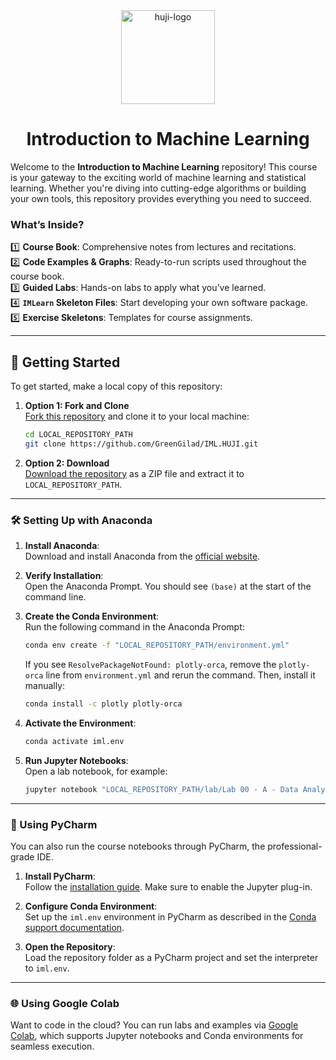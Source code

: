 <div align="center">
  <img src="https://upload.wikimedia.org/wikipedia/commons/thumb/4/4d/Hebrew_University_Logo.svg/1200px-Hebrew_University_Logo.svg.png" alt="huji-logo" height="150px" />
  <h1 align="center" style="border-bottom: none"><b> Introduction to Machine Learning</b></h1>
<div align="left">  

Welcome to the **Introduction to Machine Learning** repository! This course is your gateway to the exciting world of machine learning and statistical learning. Whether you're diving into cutting-edge algorithms or building your own tools, this repository provides everything you need to succeed.  

### What’s Inside?  
1️⃣ **Course Book**: Comprehensive notes from lectures and recitations.  
2️⃣ **Code Examples & Graphs**: Ready-to-run scripts used throughout the course book.  
3️⃣ **Guided Labs**: Hands-on labs to apply what you’ve learned.  
4️⃣ **`IMLearn` Skeleton Files**: Start developing your own software package.  
5️⃣ **Exercise Skeletons**: Templates for course assignments.  

---

## 🚀 Getting Started  

To get started, make a local copy of this repository:  

1. **Option 1: Fork and Clone**  
   [Fork this repository](https://docs.github.com/en/get-started/quickstart/fork-a-repo) and clone it to your local machine:  
   ```bash
   cd LOCAL_REPOSITORY_PATH  
   git clone https://github.com/GreenGilad/IML.HUJI.git  
   ```  

2. **Option 2: Download**  
   [Download the repository](https://github.com/GreenGilad/IML.HUJI/archive/refs/heads/main.zip) as a ZIP file and extract it to `LOCAL_REPOSITORY_PATH`.  

---

### 🛠 Setting Up with Anaconda  

1. **Install Anaconda**:  
   Download and install Anaconda from the [official website](https://www.anaconda.com/products/individual#Downloads).  

2. **Verify Installation**:  
   Open the Anaconda Prompt. You should see `(base)` at the start of the command line.  

3. **Create the Conda Environment**:  
   Run the following command in the Anaconda Prompt:  
   ```bash
   conda env create -f "LOCAL_REPOSITORY_PATH/environment.yml"  
   ```  
   If you see `ResolvePackageNotFound: plotly-orca`, remove the `plotly-orca` line from `environment.yml` and rerun the command. Then, install it manually:  
   ```bash
   conda install -c plotly plotly-orca  
   ```  

4. **Activate the Environment**:  
   ```bash
   conda activate iml.env  
   ```  

5. **Run Jupyter Notebooks**:  
   Open a lab notebook, for example:  
   ```bash
   jupyter notebook "LOCAL_REPOSITORY_PATH/lab/Lab 00 - A - Data Analysis In Python - First Steps.ipynb"  
   ```

---

### 🔧 Using PyCharm  

You can also run the course notebooks through PyCharm, the professional-grade IDE.  

1. **Install PyCharm**:  
   Follow the [installation guide](https://www.jetbrains.com/help/pycharm/installation-guide.html). Make sure to enable the Jupyter plug-in.  

2. **Configure Conda Environment**:  
   Set up the `iml.env` environment in PyCharm as described in the [Conda support documentation](https://www.jetbrains.com/help/pycharm/conda-support-creating-conda-virtual-environment.html#conda-requirements).  

3. **Open the Repository**:  
   Load the repository folder as a PyCharm project and set the interpreter to `iml.env`.  

---

### 🌐 Using Google Colab  

Want to code in the cloud? You can run labs and examples via [Google Colab](https://colab.research.google.com), which supports Jupyter notebooks and Conda environments for seamless execution.  
